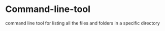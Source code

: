 # Command-line-tool
command line tool for listing all the files and folders in a specific directory
